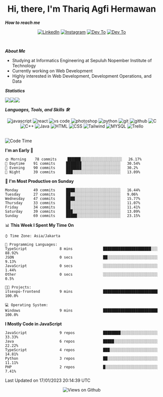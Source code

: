 <div align="center">
  <h1>Hi, there, I'm Thariq Agfi Hermawan</h1>
</div>


***How to reach me***
<p align='center'>
   <a href="https://www.linkedin.com/in/thariqagfihermawan" target="_blank"><img src="https://img.shields.io/badge/LinkedIn-0077B5?style=for-the-badge&logo=linkedin&logoColor=white" alt="LinkedIn"></a>
   <a href="https://www.instagram.com/thoriqagfi" target="_blank"><img src="https://img.shields.io/badge/Instagram-E4405F?style=for-the-badge&logo=instagram&logoColor=white" alt="Instagram"></a>
   <a href="https://medium.com/@thoriq.aghfi60" target="_blank"><img src="https://img.shields.io/badge/Medium-12100E?style=for-the-badge&logo=medium&logoColor=white" alt="Dev To"></a>
   <a href="https://linktr.ee/thoriqagfi" target="_blank"><img src="https://img.shields.io/badge/linktree-1de9b6?style=for-the-badge&logo=linktree&logoColor=white" alt="Dev To"></a>
</p>

<br>

***About Me***
- Studying at Informatics Engineering at Sepuluh Nopember Institute of Technology
- Currently working on Web Development
- Highly interested in Web Development, Development Operations, and Data

***Statistics***

<!-- [![GitHub Streak](http://github-readme-streak-stats.herokuapp.com?user=thoriqagfi&theme=dark)](https://git.io/streak-stats) -->

<div align="center">
  <div style="display: flex;">
    <img src="http://github-readme-streak-stats.herokuapp.com?user=thoriqagfi&theme=chartreuse-dark"/>
    <img src="https://github-readme-stats.vercel.app/api/top-langs/?username=thoriqagfi&layout=compact&&theme=chartreuse-dark&langs_count=8)](https://github.com/thoriqagfi"/>
    <img src="https://github-readme-stats.vercel.app/api?username=thoriqagfi&show_icons=true&theme=chartreuse-dark"/>
  </div>
</div>

<!-- [![Top Langs](https://github-readme-stats.vercel.app/api/top-langs/?username=thoriqagfi&layout=compact&&theme=chartreuse-dark&langs_count=8)](https://github.com/thoriqagfi)
< ![Agfi's GitHub stats](https://github-readme-stats.vercel.app/api?username=thoriqagfi&show_icons=true&theme=chartreuse-dark) -->

***Languages, Tools, and Skills 🛠***

  <div align="center">
    <img src="https://img.shields.io/badge/JavaScript-F7DF1E?style=for-the-badge&logo=javascript&logoColor=black" alt="javascript" />
    <img src="https://img.shields.io/badge/React-61DAFB?style=for-the-badge&logo=react&logoColor=black" alt="react" />
    <img src="https://img.shields.io/badge/vs%20code-007ACC?style=for-the-badge&logo=visual%20studio%20code&logoColor=white" alt="vs code" />
    <img src="https://img.shields.io/badge/adobe%20photoshop-31A8FF?style=for-the-badge&logo=adobe%20photoshop&logoColor=white" alt="photoshop" />
    <img src="https://img.shields.io/badge/python-3776AB?style=for-the-badge&logo=python&logoColor=white" alt="python" />
    <img src="https://img.shields.io/badge/Git-F05032?style=for-the-badge&logo=git&logoColor=white" alt="git" />
    <img src="https://img.shields.io/badge/GitHub-100000?style=for-the-badge&logo=github&logoColor=white" alt="github" />
    <img src="https://img.shields.io/badge/c-%2300599C.svg?style=for-the-badge&logo=c&logoColor=white" alt="C" />
    <img src="https://img.shields.io/badge/c++-%2300599C.svg?style=for-the-badge&logo=c%2B%2B&logoColor=white" alt="C++" />
    <img src="https://img.shields.io/badge/Java-ED8B00?style=for-the-badge&logo=java&logoColor=white" alt="Java"/>
    <img src="https://img.shields.io/badge/HTML5-E34F26?style=for-the-badge&logo=html5&logoColor=white" alt="HTML" />
    <img src="https://img.shields.io/badge/CSS-239120?&style=for-the-badge&logo=css3&logoColor=white" alt ="CSS" />
    <img src="https://img.shields.io/badge/tailwindcss-%2338B2AC.svg?style=for-the-badge&logo=tailwind-css&logoColor=white" alt="Tailwind" />
    <img src="https://img.shields.io/badge/MySQL-00000F?style=for-the-badge&logo=mysql&logoColor=white" alt="MYSQL" />
    <img src="https://img.shields.io/badge/Trello-%23026AA7.svg?style=for-the-badge&logo=Trello&logoColor=white" alt="Trello" />
  </div><br>

<!--START_SECTION:waka-->
![Code Time](http://img.shields.io/badge/Code%20Time-116%20hrs%2012%20mins-blue)

**I'm an Early 🐤** 

```text
🌞 Morning    78 commits     ██████░░░░░░░░░░░░░░░░░░░   26.17% 
🌆 Daytime    91 commits     ███████░░░░░░░░░░░░░░░░░░   30.54% 
🌃 Evening    90 commits     ███████░░░░░░░░░░░░░░░░░░   30.2% 
🌙 Night      39 commits     ███░░░░░░░░░░░░░░░░░░░░░░   13.09%

```
📅 **I'm Most Productive on Sunday** 

```text
Monday       49 commits     ████░░░░░░░░░░░░░░░░░░░░░   16.44% 
Tuesday      27 commits     ██░░░░░░░░░░░░░░░░░░░░░░░   9.06% 
Wednesday    47 commits     ████░░░░░░░░░░░░░░░░░░░░░   15.77% 
Thursday     33 commits     ██░░░░░░░░░░░░░░░░░░░░░░░   11.07% 
Friday       34 commits     ██░░░░░░░░░░░░░░░░░░░░░░░   11.41% 
Saturday     39 commits     ███░░░░░░░░░░░░░░░░░░░░░░   13.09% 
Sunday       69 commits     █████░░░░░░░░░░░░░░░░░░░░   23.15%

```


📊 **This Week I Spent My Time On** 

```text
⌚︎ Time Zone: Asia/Jakarta

💬 Programming Languages: 
TypeScript               8 mins              ██████████████████████░░░   88.92% 
JSON                     0 secs              ██░░░░░░░░░░░░░░░░░░░░░░░   9.13% 
JavaScript               0 secs              ░░░░░░░░░░░░░░░░░░░░░░░░░   1.44% 
Other                    0 secs              ░░░░░░░░░░░░░░░░░░░░░░░░░   0.5%

🐱‍💻 Projects: 
itsexpo-frontend         9 mins              █████████████████████████   100.0%

💻 Operating System: 
Windows                  9 mins              █████████████████████████   100.0%

```

**I Mostly Code in JavaScript** 

```text
JavaScript               9 repos             ████████░░░░░░░░░░░░░░░░░   33.33% 
Java                     6 repos             █████░░░░░░░░░░░░░░░░░░░░   22.22% 
TypeScript               4 repos             ███░░░░░░░░░░░░░░░░░░░░░░   14.81% 
Python                   3 repos             ██░░░░░░░░░░░░░░░░░░░░░░░   11.11% 
PHP                      2 repos             █░░░░░░░░░░░░░░░░░░░░░░░░   7.41%

```



 Last Updated on 17/01/2023 20:14:39 UTC
<!--END_SECTION:waka-->

<div align="center">
<img src="https://komarev.com/ghpvc/?username=thoriqagfi&color=blue" alt="Views on Github" />
</div>